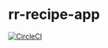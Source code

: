 # rr-recipe-app

[![CircleCI](https://circleci.com/gh/rrohit5/rr-recipe-app.svg?style=svg)](https://circleci.com/gh/rrohit5/rr-recipe-app)

